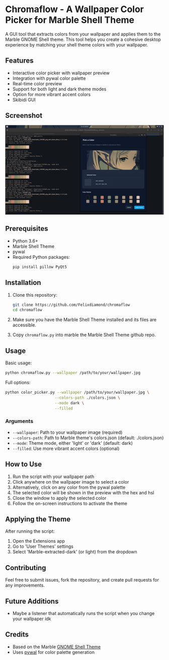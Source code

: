 # Chromaflow - A Wallpaper Color Picker for Marble Shell Theme

A GUI tool that extracts colors from your wallpaper and applies them to the Marble GNOME Shell theme. This tool helps you create a cohesive desktop experience by matching your shell theme colors with your wallpaper.

## Features

- Interactive color picker with wallpaper preview
- Integration with pywal color palette
- Real-time color preview
- Support for both light and dark theme modes
- Option for more vibrant accent colors
- Skibidi GUI

## Screenshot
![Screenhot](screenshot.png)

## Prerequisites

- Python 3.6+
- Marble Shell Theme
- pywal
- Required Python packages:
  ```bash
  pip install pillow PyQt5
  ```

## Installation

1. Clone this repository:
   ```bash
   git clone https://github.com/Felixdiamond/chromaflow
   cd chromaflow
   ```

2. Make sure you have the Marble Shell Theme installed and its files are accessible.

3. Copy `chromaflow.py` into marble the Marble Shell Theme github repo.

## Usage

Basic usage:
```bash
python chromaflow.py --wallpaper /path/to/your/wallpaper.jpg
```

Full options:
```bash
python color_picker.py --wallpaper /path/to/your/wallpaper.jpg \
                      --colors-path ./colors.json \
                      --mode dark \
                      --filled
```

### Arguments

- `--wallpaper`: Path to your wallpaper image (required)
- `--colors-path`: Path to Marble theme's colors.json (default: ./colors.json)
- `--mode`: Theme mode, either 'light' or 'dark' (default: dark)
- `--filled`: Use more vibrant accent colors (optional)

## How to Use

1. Run the script with your wallpaper path
2. Click anywhere on the wallpaper image to select a color
3. Alternatively, click on any color from the pywal palette
4. The selected color will be shown in the preview with the hex and hsl
5. Close the window to apply the selected color
6. Follow the on-screen instructions to activate the theme

## Applying the Theme

After running the script:
1. Open the Extensions app
2. Go to 'User Themes' settings
3. Select 'Marble-extracted-dark' (or light) from the dropdown

## Contributing

Feel free to submit issues, fork the repository, and create pull requests for any improvements.

## Future Additions
- Maybe a listener that automatically runs the script when you change your wallpaper idk

## Credits

- Based on the Marble [GNOME Shell Theme](https://github.com/imarkoff/Marble-shell-theme)
- Uses [pywal](https://github.com/dylanaraps/pywal) for color palette generation